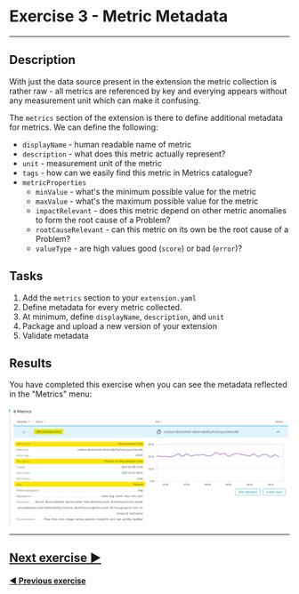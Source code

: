 # Exercise 3 - Metric Metadata
---

## Description
With just the data source present in the extension the metric collection is rather raw - all metrics are referenced by key and everying appears without any measurement unit which can make it confusing.

The `metrics` section of the extension is there to define additional metadata for metrics. We can define the following:
* `displayName` - human readable name of metric
* `description` - what does this metric actually represent?
* `unit` - measurement unit of the metric
* `tags` - how can we easily find this metric in Metrics catalogue?
* `metricProperties`
  * `minValue` - what's the minimum possible value for the metric
  * `maxValue` - what's the maximum possible value for the metric
  * `impactRelevant` - does this metric depend on other metric anomalies to form the root cause of a Problem?
  * `rootCauseRelevant` - can this metric on its own be the root cause of a Problem?
  * `valueType` - are high values good (`score`) or bad (`error`)?

## Tasks

1. Add the `metrics` section to your `extension.yaml`
2. Define metadata for every metric collected.
3. At minimum, define `displayName`, `description`, and `unit`
4. Package and upload a new version of your extension
5. Validate metadata

## Results

You have completed this exercise when you can see the metadata reflected in the "Metrics" menu:

![result](img/results.png)

---
## [Next exercise ▶](../4_Generic-Topology)

#### [◀ Previous exercise](../2_WMI-DataSource)
